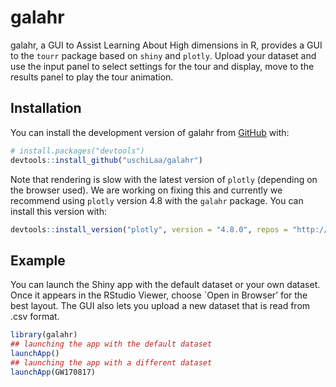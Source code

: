 
<!-- README.md is generated from README.Rmd. Please edit that file -->

# galahr

<!-- badges: start -->

<!-- badges: end -->

galahr, a GUI to Assist Learning About High dimensions in R, provides a
GUI to the `tourr` package based on `shiny` and `plotly`. Upload your
dataset and use the input panel to select settings for the tour and
display, move to the results panel to play the tour animation.

## Installation

You can install the development version of galahr from
[GitHub](https://github.com/) with:

``` r
# install.packages("devtools")
devtools::install_github("uschiLaa/galahr")
```

Note that rendering is slow with the latest version of `plotly`
(depending on the browser used). We are working on fixing this and
currently we recommend using `plotly` version 4.8 with the `galahr`
package. You can install this version
with:

``` r
devtools::install_version("plotly", version = "4.8.0", repos = "http://cran.us.r-project.org")
```

## Example

You can launch the Shiny app with the default dataset or your own
dataset. Once it appears in the RStudio Viewer, choose \`Open in
Browser’ for the best layout. The GUI also lets you upload a new
dataset that is read from .csv format.

``` r
library(galahr)
## launching the app with the default dataset
launchApp()
## launching the app with a different dataset
launchApp(GW170817)
```
